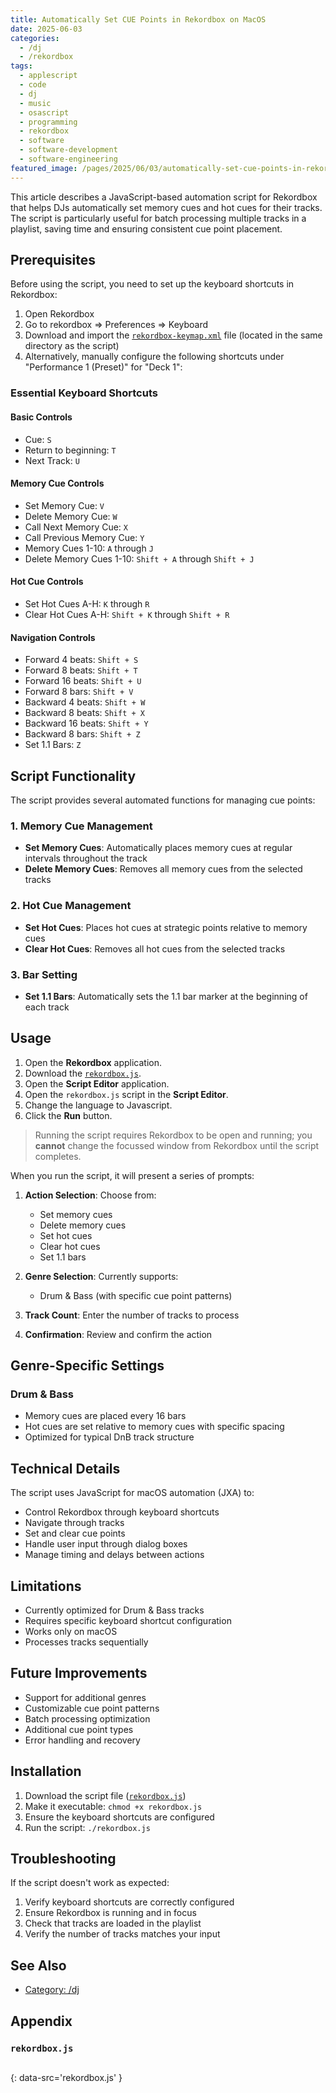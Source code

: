 ```yaml
---
title: Automatically Set CUE Points in Rekordbox on MacOS
date: 2025-06-03
categories:
  - /dj
  - /rekordbox
tags:
  - applescript
  - code
  - dj
  - music
  - osascript
  - programming
  - rekordbox
  - software
  - software-development
  - software-engineering
featured_image: /pages/2025/06/03/automatically-set-cue-points-in-rekordbox-on-macos/featured-image.webm
---
```


This article describes a JavaScript-based automation script for Rekordbox that helps DJs automatically set memory cues and hot cues for their tracks. The script is particularly useful for batch processing multiple tracks in a playlist, saving time and ensuring consistent cue point placement.

## Prerequisites

Before using the script, you need to set up the keyboard shortcuts in Rekordbox:

1. Open Rekordbox
2. Go to rekordbox => Preferences => Keyboard
3. Download and import the [`rekordbox-keymap.xml`](/pages/2025/06/03/automatically-set-cue-points-in-rekordbox-on-macos/rekordbox-keymap.xml) file (located in the same directory as the script)
4. Alternatively, manually configure the following shortcuts under "Performance 1 (Preset)" for "Deck 1":

### Essential Keyboard Shortcuts

#### Basic Controls
- Cue: `S`
- Return to beginning: `T`
- Next Track: `U`

#### Memory Cue Controls
- Set Memory Cue: `V`
- Delete Memory Cue: `W`
- Call Next Memory Cue: `X`
- Call Previous Memory Cue: `Y`
- Memory Cues 1-10: `A` through `J`
- Delete Memory Cues 1-10: `Shift + A` through `Shift + J`

#### Hot Cue Controls
- Set Hot Cues A-H: `K` through `R`
- Clear Hot Cues A-H: `Shift + K` through `Shift + R`

#### Navigation Controls
- Forward 4 beats: `Shift + S`
- Forward 8 beats: `Shift + T`
- Forward 16 beats: `Shift + U`
- Forward 8 bars: `Shift + V`
- Backward 4 beats: `Shift + W`
- Backward 8 beats: `Shift + X`
- Backward 16 beats: `Shift + Y`
- Backward 8 bars: `Shift + Z`
- Set 1.1 Bars: `Z`

## Script Functionality

The script provides several automated functions for managing cue points:

### 1. Memory Cue Management
- **Set Memory Cues**: Automatically places memory cues at regular intervals throughout the track
- **Delete Memory Cues**: Removes all memory cues from the selected tracks

### 2. Hot Cue Management
- **Set Hot Cues**: Places hot cues at strategic points relative to memory cues
- **Clear Hot Cues**: Removes all hot cues from the selected tracks

### 3. Bar Setting
- **Set 1.1 Bars**: Automatically sets the 1.1 bar marker at the beginning of each track

## Usage

1. Open the **Rekordbox** application.
2. Download the [`rekordbox.js`](/pages/2025/06/03/automatically-set-cue-points-in-rekordbox-on-macos/rekordbox.js).
3. Open the **Script Editor** application.
4. Open the `rekordbox.js` script in the **Script Editor**.
5. Change the language to Javascript.
6. Click the **Run** button.

> Running the script requires Rekordbox to be open and running; you **cannot** change the focussed window from Rekordbox until the script completes. 

When you run the script, it will present a series of prompts:

1. **Action Selection**: Choose from:
   - Set memory cues
   - Delete memory cues
   - Set hot cues
   - Clear hot cues
   - Set 1.1 bars

2. **Genre Selection**: Currently supports:
   - Drum & Bass (with specific cue point patterns)

3. **Track Count**: Enter the number of tracks to process

4. **Confirmation**: Review and confirm the action

## Genre-Specific Settings

### Drum & Bass
- Memory cues are placed every 16 bars
- Hot cues are set relative to memory cues with specific spacing
- Optimized for typical DnB track structure

## Technical Details

The script uses JavaScript for macOS automation (JXA) to:
- Control Rekordbox through keyboard shortcuts
- Navigate through tracks
- Set and clear cue points
- Handle user input through dialog boxes
- Manage timing and delays between actions

## Limitations

- Currently optimized for Drum & Bass tracks
- Requires specific keyboard shortcut configuration
- Works only on macOS
- Processes tracks sequentially

## Future Improvements

- Support for additional genres
- Customizable cue point patterns
- Batch processing optimization
- Additional cue point types
- Error handling and recovery

## Installation

1. Download the script file ([`rekordbox.js`](/pages/2025/06/03/automatically-set-cue-points-in-rekordbox-on-macos/rekordbox.js))
2. Make it executable: `chmod +x rekordbox.js`
3. Ensure the keyboard shortcuts are configured
4. Run the script: `./rekordbox.js`

## Troubleshooting

If the script doesn't work as expected:
1. Verify keyboard shortcuts are correctly configured
2. Ensure Rekordbox is running and in focus
3. Check that tracks are loaded in the playlist
4. Verify the number of tracks matches your input

## See Also

- [Category: /dj](/notes-by-category#category-/dj)

## Appendix

### `rekordbox.js`

```js
```
{: data-src='rekordbox.js' }